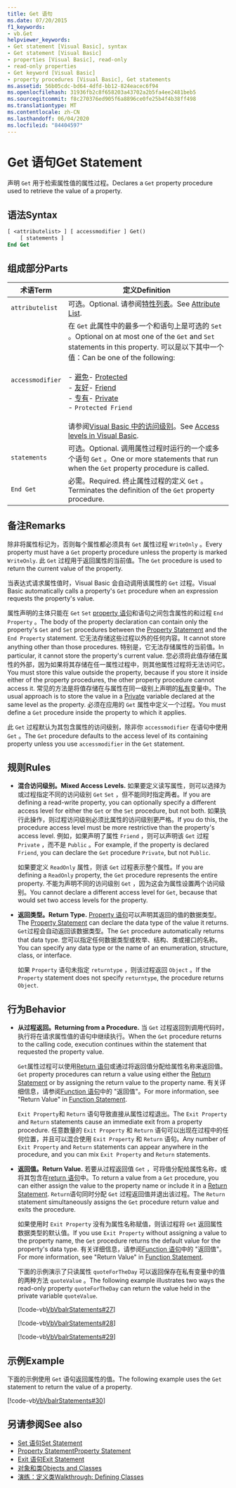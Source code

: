 ```yaml
---
title: Get 语句
ms.date: 07/20/2015
f1_keywords:
- vb.Get
helpviewer_keywords:
- Get statement [Visual Basic], syntax
- Get statement [Visual Basic]
- properties [Visual Basic], read-only
- read-only properties
- Get keyword [Visual Basic]
- property procedures [Visual Basic], Get statements
ms.assetid: 56b05cdc-bd64-4dfd-bb12-824eacec6f94
ms.openlocfilehash: 31936fb2c8f658203a43702a2b5fa4ee2481beb5
ms.sourcegitcommit: f8c270376ed905f6a8896ce0fe25b4f4b38ff498
ms.translationtype: MT
ms.contentlocale: zh-CN
ms.lasthandoff: 06/04/2020
ms.locfileid: "84404597"
---
```

# <a name="get-statement"></a><span data-ttu-id="5c30d-102">Get 语句</span><span class="sxs-lookup"><span data-stu-id="5c30d-102">Get Statement</span></span>
<span data-ttu-id="5c30d-103">声明 `Get` 用于检索属性值的属性过程。</span><span class="sxs-lookup"><span data-stu-id="5c30d-103">Declares a `Get` property procedure used to retrieve the value of a property.</span></span>  
  
## <a name="syntax"></a><span data-ttu-id="5c30d-104">语法</span><span class="sxs-lookup"><span data-stu-id="5c30d-104">Syntax</span></span>  
  
```vb  
[ <attributelist> ] [ accessmodifier ] Get()  
    [ statements ]  
End Get  
```  
  
## <a name="parts"></a><span data-ttu-id="5c30d-105">组成部分</span><span class="sxs-lookup"><span data-stu-id="5c30d-105">Parts</span></span>  
  
|<span data-ttu-id="5c30d-106">术语</span><span class="sxs-lookup"><span data-stu-id="5c30d-106">Term</span></span>|<span data-ttu-id="5c30d-107">定义</span><span class="sxs-lookup"><span data-stu-id="5c30d-107">Definition</span></span>|  
|---|---|  
|`attributelist`|<span data-ttu-id="5c30d-108">可选。</span><span class="sxs-lookup"><span data-stu-id="5c30d-108">Optional.</span></span> <span data-ttu-id="5c30d-109">请参阅[特性列表](attribute-list.md)。</span><span class="sxs-lookup"><span data-stu-id="5c30d-109">See [Attribute List](attribute-list.md).</span></span>|  
|`accessmodifier`|<span data-ttu-id="5c30d-110">在 `Get` 此属性中的最多一个和语句上是可选的 `Set` 。</span><span class="sxs-lookup"><span data-stu-id="5c30d-110">Optional on at most one of the `Get` and `Set` statements in this property.</span></span> <span data-ttu-id="5c30d-111">可以是以下其中一个值：</span><span class="sxs-lookup"><span data-stu-id="5c30d-111">Can be one of the following:</span></span><br /><br /> <span data-ttu-id="5c30d-112">-   [避免](../modifiers/protected.md)</span><span class="sxs-lookup"><span data-stu-id="5c30d-112">-   [Protected](../modifiers/protected.md)</span></span><br /><span data-ttu-id="5c30d-113">-   [友好](../modifiers/friend.md)</span><span class="sxs-lookup"><span data-stu-id="5c30d-113">-   [Friend](../modifiers/friend.md)</span></span><br /><span data-ttu-id="5c30d-114">-   [专有](../modifiers/private.md)</span><span class="sxs-lookup"><span data-stu-id="5c30d-114">-   [Private](../modifiers/private.md)</span></span><br />-   `Protected Friend`<br /><br /> <span data-ttu-id="5c30d-115">请参阅[Visual Basic 中的访问级别](../../programming-guide/language-features/declared-elements/access-levels.md)。</span><span class="sxs-lookup"><span data-stu-id="5c30d-115">See [Access levels in Visual Basic](../../programming-guide/language-features/declared-elements/access-levels.md).</span></span>|  
|`statements`|<span data-ttu-id="5c30d-116">可选。</span><span class="sxs-lookup"><span data-stu-id="5c30d-116">Optional.</span></span> <span data-ttu-id="5c30d-117">调用属性过程时运行的一个或多个语句 `Get` 。</span><span class="sxs-lookup"><span data-stu-id="5c30d-117">One or more statements that run when the `Get` property procedure is called.</span></span>|  
|`End Get`|<span data-ttu-id="5c30d-118">必需。</span><span class="sxs-lookup"><span data-stu-id="5c30d-118">Required.</span></span> <span data-ttu-id="5c30d-119">终止属性过程的定义 `Get` 。</span><span class="sxs-lookup"><span data-stu-id="5c30d-119">Terminates the definition of the `Get` property procedure.</span></span>|  
  
## <a name="remarks"></a><span data-ttu-id="5c30d-120">备注</span><span class="sxs-lookup"><span data-stu-id="5c30d-120">Remarks</span></span>  
 <span data-ttu-id="5c30d-121">除非将属性标记为，否则每个属性都必须具有 `Get` 属性过程 `WriteOnly` 。</span><span class="sxs-lookup"><span data-stu-id="5c30d-121">Every property must have a `Get` property procedure unless the property is marked `WriteOnly`.</span></span> <span data-ttu-id="5c30d-122">此 `Get` 过程用于返回属性的当前值。</span><span class="sxs-lookup"><span data-stu-id="5c30d-122">The `Get` procedure is used to return the current value of the property.</span></span>  
  
 <span data-ttu-id="5c30d-123">当表达式请求属性值时，Visual Basic 会自动调用该属性的 `Get` 过程。</span><span class="sxs-lookup"><span data-stu-id="5c30d-123">Visual Basic automatically calls a property's `Get` procedure when an expression requests the property's value.</span></span>  
  
 <span data-ttu-id="5c30d-124">属性声明的主体只能在 `Get` `Set` [property 语句](property-statement.md)和语句之间包含属性的和过程 `End Property` 。</span><span class="sxs-lookup"><span data-stu-id="5c30d-124">The body of the property declaration can contain only the property's `Get` and `Set` procedures between the [Property Statement](property-statement.md) and the `End Property` statement.</span></span> <span data-ttu-id="5c30d-125">它无法存储这些过程以外的任何内容。</span><span class="sxs-lookup"><span data-stu-id="5c30d-125">It cannot store anything other than those procedures.</span></span> <span data-ttu-id="5c30d-126">特别是，它无法存储属性的当前值。</span><span class="sxs-lookup"><span data-stu-id="5c30d-126">In particular, it cannot store the property's current value.</span></span> <span data-ttu-id="5c30d-127">您必须将此值存储在属性的外部，因为如果将其存储在任一属性过程中，则其他属性过程将无法访问它。</span><span class="sxs-lookup"><span data-stu-id="5c30d-127">You must store this value outside the property, because if you store it inside either of the property procedures, the other property procedure cannot access it.</span></span> <span data-ttu-id="5c30d-128">常见的方法是将值存储在与属性在同一级别上声明的[私有](../modifiers/private.md)变量中。</span><span class="sxs-lookup"><span data-stu-id="5c30d-128">The usual approach is to store the value in a [Private](../modifiers/private.md) variable declared at the same level as the property.</span></span> <span data-ttu-id="5c30d-129">必须在应用的 `Get` 属性中定义一个过程。</span><span class="sxs-lookup"><span data-stu-id="5c30d-129">You must define a `Get` procedure inside the property to which it applies.</span></span>  
  
 <span data-ttu-id="5c30d-130">此 `Get` 过程默认为其包含属性的访问级别，除非你 `accessmodifier` 在语句中使用 `Get` 。</span><span class="sxs-lookup"><span data-stu-id="5c30d-130">The `Get` procedure defaults to the access level of its containing property unless you use `accessmodifier` in the `Get` statement.</span></span>  
  
## <a name="rules"></a><span data-ttu-id="5c30d-131">规则</span><span class="sxs-lookup"><span data-stu-id="5c30d-131">Rules</span></span>  
  
- <span data-ttu-id="5c30d-132">**混合访问级别。**</span><span class="sxs-lookup"><span data-stu-id="5c30d-132">**Mixed Access Levels.**</span></span> <span data-ttu-id="5c30d-133">如果要定义读写属性，则可以选择为或过程指定不同的访问级别 `Get` `Set` ，但不能同时指定两者。</span><span class="sxs-lookup"><span data-stu-id="5c30d-133">If you are defining a read-write property, you can optionally specify a different access level for either the `Get` or the `Set` procedure, but not both.</span></span> <span data-ttu-id="5c30d-134">如果执行此操作，则过程访问级别必须比属性的访问级别更严格。</span><span class="sxs-lookup"><span data-stu-id="5c30d-134">If you do this, the procedure access level must be more restrictive than the property's access level.</span></span> <span data-ttu-id="5c30d-135">例如，如果声明了属性 `Friend` ，则可以声明该 `Get` 过程 `Private` ，而不是 `Public` 。</span><span class="sxs-lookup"><span data-stu-id="5c30d-135">For example, if the property is declared `Friend`, you can declare the `Get` procedure `Private`, but not `Public`.</span></span>  
  
     <span data-ttu-id="5c30d-136">如果要定义 `ReadOnly` 属性，则该 `Get` 过程表示整个属性。</span><span class="sxs-lookup"><span data-stu-id="5c30d-136">If you are defining a `ReadOnly` property, the `Get` procedure represents the entire property.</span></span> <span data-ttu-id="5c30d-137">不能为声明不同的访问级别 `Get` ，因为这会为属性设置两个访问级别。</span><span class="sxs-lookup"><span data-stu-id="5c30d-137">You cannot declare a different access level for `Get`, because that would set two access levels for the property.</span></span>  
  
- <span data-ttu-id="5c30d-138">**返回类型。**</span><span class="sxs-lookup"><span data-stu-id="5c30d-138">**Return Type.**</span></span> <span data-ttu-id="5c30d-139">[Property 语句](property-statement.md)可以声明其返回的值的数据类型。</span><span class="sxs-lookup"><span data-stu-id="5c30d-139">The [Property Statement](property-statement.md) can declare the data type of the value it returns.</span></span> <span data-ttu-id="5c30d-140">`Get`过程会自动返回该数据类型。</span><span class="sxs-lookup"><span data-stu-id="5c30d-140">The `Get` procedure automatically returns that data type.</span></span> <span data-ttu-id="5c30d-141">您可以指定任何数据类型或枚举、结构、类或接口的名称。</span><span class="sxs-lookup"><span data-stu-id="5c30d-141">You can specify any data type or the name of an enumeration, structure, class, or interface.</span></span>  
  
     <span data-ttu-id="5c30d-142">如果 `Property` 语句未指定 `returntype` ，则该过程返回 `Object` 。</span><span class="sxs-lookup"><span data-stu-id="5c30d-142">If the `Property` statement does not specify `returntype`, the procedure returns `Object`.</span></span>  
  
## <a name="behavior"></a><span data-ttu-id="5c30d-143">行为</span><span class="sxs-lookup"><span data-stu-id="5c30d-143">Behavior</span></span>  
  
- <span data-ttu-id="5c30d-144">**从过程返回。**</span><span class="sxs-lookup"><span data-stu-id="5c30d-144">**Returning from a Procedure.**</span></span> <span data-ttu-id="5c30d-145">当 `Get` 过程返回到调用代码时，执行将在请求属性值的语句中继续执行。</span><span class="sxs-lookup"><span data-stu-id="5c30d-145">When the `Get` procedure returns to the calling code, execution continues within the statement that requested the property value.</span></span>  
  
     <span data-ttu-id="5c30d-146">`Get`属性过程可以使用[Return 语句](return-statement.md)或通过将返回值分配给属性名称来返回值。</span><span class="sxs-lookup"><span data-stu-id="5c30d-146">`Get` property procedures can return a value using either the [Return Statement](return-statement.md) or by assigning the return value to the property name.</span></span> <span data-ttu-id="5c30d-147">有关详细信息，请参阅[Function 语句](function-statement.md)中的 "返回值"。</span><span class="sxs-lookup"><span data-stu-id="5c30d-147">For more information, see "Return Value" in [Function Statement](function-statement.md).</span></span>  
  
     <span data-ttu-id="5c30d-148">`Exit Property`和 `Return` 语句导致直接从属性过程退出。</span><span class="sxs-lookup"><span data-stu-id="5c30d-148">The `Exit Property` and `Return` statements cause an immediate exit from a property procedure.</span></span> <span data-ttu-id="5c30d-149">任意数量的 `Exit Property` 和 `Return` 语句可以出现在过程中的任何位置，并且可以混合使用 `Exit Property` 和 `Return` 语句。</span><span class="sxs-lookup"><span data-stu-id="5c30d-149">Any number of `Exit Property` and `Return` statements can appear anywhere in the procedure, and you can mix `Exit Property` and `Return` statements.</span></span>  
  
- <span data-ttu-id="5c30d-150">**返回值。**</span><span class="sxs-lookup"><span data-stu-id="5c30d-150">**Return Value.**</span></span> <span data-ttu-id="5c30d-151">若要从过程返回值 `Get` ，可将值分配给属性名称，或将其包含在[return 语句](return-statement.md)中。</span><span class="sxs-lookup"><span data-stu-id="5c30d-151">To return a value from a `Get` procedure, you can either assign the value to the property name or include it in a [Return Statement](return-statement.md).</span></span> <span data-ttu-id="5c30d-152">`Return`语句同时分配 `Get` 过程返回值并退出该过程。</span><span class="sxs-lookup"><span data-stu-id="5c30d-152">The `Return` statement simultaneously assigns the `Get` procedure return value and exits the procedure.</span></span>  
  
     <span data-ttu-id="5c30d-153">如果使用时 `Exit Property` 没有为属性名称赋值，则该过程将 `Get` 返回属性数据类型的默认值。</span><span class="sxs-lookup"><span data-stu-id="5c30d-153">If you use `Exit Property` without assigning a value to the property name, the `Get` procedure returns the default value for the property's data type.</span></span> <span data-ttu-id="5c30d-154">有关详细信息，请参阅[Function 语句](function-statement.md)中的 "返回值"。</span><span class="sxs-lookup"><span data-stu-id="5c30d-154">For more information, see "Return Value" in [Function Statement](function-statement.md).</span></span>  
  
     <span data-ttu-id="5c30d-155">下面的示例演示了只读属性 `quoteForTheDay` 可以返回保存在私有变量中的值的两种方法 `quoteValue` 。</span><span class="sxs-lookup"><span data-stu-id="5c30d-155">The following example illustrates two ways the read-only property `quoteForTheDay` can return the value held in the private variable `quoteValue`.</span></span>  
  
     [!code-vb[VbVbalrStatements#27](~/samples/snippets/visualbasic/VS_Snippets_VBCSharp/VbVbalrStatements/VB/Class1.vb#27)]  
  
     [!code-vb[VbVbalrStatements#28](~/samples/snippets/visualbasic/VS_Snippets_VBCSharp/VbVbalrStatements/VB/Class1.vb#28)]  
  
     [!code-vb[VbVbalrStatements#29](~/samples/snippets/visualbasic/VS_Snippets_VBCSharp/VbVbalrStatements/VB/Class1.vb#29)]  
  
## <a name="example"></a><span data-ttu-id="5c30d-156">示例</span><span class="sxs-lookup"><span data-stu-id="5c30d-156">Example</span></span>  
 <span data-ttu-id="5c30d-157">下面的示例使用 `Get` 语句返回属性的值。</span><span class="sxs-lookup"><span data-stu-id="5c30d-157">The following example uses the `Get` statement to return the value of a property.</span></span>  
  
 [!code-vb[VbVbalrStatements#30](~/samples/snippets/visualbasic/VS_Snippets_VBCSharp/VbVbalrStatements/VB/Class1.vb#30)]  
  
## <a name="see-also"></a><span data-ttu-id="5c30d-158">另请参阅</span><span class="sxs-lookup"><span data-stu-id="5c30d-158">See also</span></span>

- [<span data-ttu-id="5c30d-159">Set 语句</span><span class="sxs-lookup"><span data-stu-id="5c30d-159">Set Statement</span></span>](set-statement.md)
- [<span data-ttu-id="5c30d-160">Property Statement</span><span class="sxs-lookup"><span data-stu-id="5c30d-160">Property Statement</span></span>](property-statement.md)
- [<span data-ttu-id="5c30d-161">Exit 语句</span><span class="sxs-lookup"><span data-stu-id="5c30d-161">Exit Statement</span></span>](exit-statement.md)
- [<span data-ttu-id="5c30d-162">对象和类</span><span class="sxs-lookup"><span data-stu-id="5c30d-162">Objects and Classes</span></span>](../../programming-guide/language-features/objects-and-classes/index.md)
- [<span data-ttu-id="5c30d-163">演练：定义类</span><span class="sxs-lookup"><span data-stu-id="5c30d-163">Walkthrough: Defining Classes</span></span>](../../programming-guide/language-features/objects-and-classes/walkthrough-defining-classes.md)

